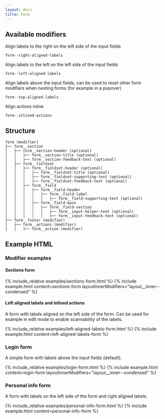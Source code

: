 ```yaml
---
layout: docs
title: Form
---
```


## Available modifiers
Align labels to the right on the left side of the input fields
```
form--right-aligned-labels
```
Align labels to the left on the left side of the input fields
```
form--left-aligned-labels
```
Align labels above the input fields, can be used to reset other form modifiers when nesting forms (for example in a popover)
```
form--top-aligned-labels
```
Align actions inline
```
form--inlined-actions
```

## Structure
```
form (modifier)
├── form__section
│	├── form__section-header (optional)
│	│	├── form__section-title (optional)
│	│	├── form__section-feedback-text (optional)
│	├── form__fieldset
│	│	├── form__fieldset-header (optional)
│	│	│	├── form__fieldset-title (optional)
│	│	│	├── form__fieldset-supporting-text (optional)
│	│	│	├── form__fieldset-feedback-text (optional)
│	│	├── form__field
│	│	│	├── form__field-header
│	│	│	│	├── form__field-label
│	│	│	│	│	├── form__field-supporting-text (optional)
│	│	│	├── form__field-main
│	│	│	│	├── form__field-section
│	│	│	│	│	├── form__input-helper-text (optional)
│	│	│	│	│	├── form__input-feedback-text (optional)
├── form__footer (modifier)
│	├── form__actions (modifier)
│	│	├── form__action (modifier)
```

## Example HTML

### Modifier examples

#### Sections form
{% include_relative examples/sections-form.html %}
{% include example.html
	content=sections-form
	layoutInnerModifiers="layout__inner--condensed"
%}

#### Left aligned labels and inlined actions
A form with labels aligned on the left side of the form. Can be used for example in edit mode to enable scannability of the labels.

{% include_relative examples/left-aligned-labels-form.html %}
{% include example.html
	content=left-aligned-labels-form
%}

### Login form
A simple form with labels above the input fields (default).

{% include_relative examples/login-form.html %}
{% include example.html
	content=login-form
	layoutInnerModifiers="layout__inner--condensed"
%}

### Personal info form
A form with labels on the left side of the form and right aligned labels.

{% include_relative examples/personal-info-form.html %}
{% include example.html
	content=personal-info-form
%}